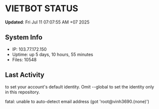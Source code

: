 # VIETBOT STATUS
**Updated**: Fri Jul 11 07:07:55 AM +07 2025

## System Info
- IP: 103.77.172.150
- Uptime: up 5 days, 10 hours, 55 minutes
- Files: 10548

## Last Activity

to set your account's default identity.
Omit --global to set the identity only in this repository.

fatal: unable to auto-detect email address (got 'root@vinh3690.(none)')
